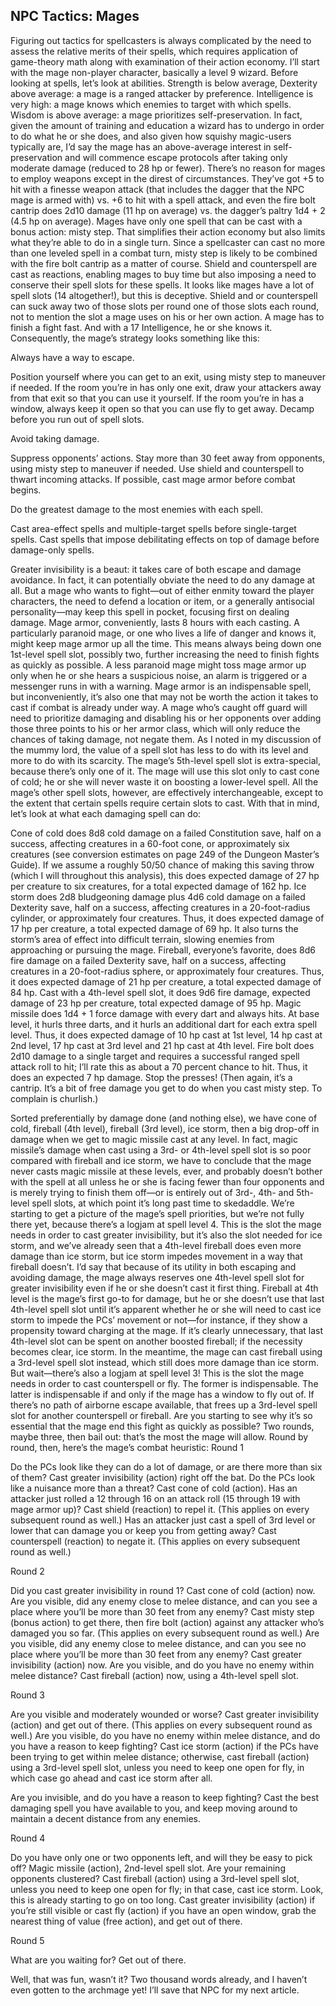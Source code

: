 ## NPC Tactics: Mages

Figuring out tactics for spellcasters is always complicated by the need to assess the relative merits of their spells, which requires application of game-theory math along with examination of their action economy. I’ll start with the mage non-player character, basically a level 9 wizard.
Before looking at spells, let’s look at abilities. Strength is below average, Dexterity above average: a mage is a ranged attacker by preference. Intelligence is very high: a mage knows which enemies to target with which spells. Wisdom is above average: a mage prioritizes self-preservation. In fact, given the amount of training and education a wizard has to undergo in order to do what he or she does, and also given how squishy magic-users typically are, I’d say the mage has an above-average interest in self-preservation and will commence escape protocols after taking only moderate damage (reduced to 28 hp or fewer).
There’s no reason for mages to employ weapons except in the direst of circumstances. They’ve got +5 to hit with a finesse weapon attack (that includes the dagger that the NPC mage is armed with) vs. +6 to hit with a spell attack, and even the fire bolt cantrip does 2d10 damage (11 hp on average) vs. the dagger’s paltry 1d4 + 2 (4.5 hp on average).
Mages have only one spell that can be cast with a bonus action: misty step. That simplifies their action economy but also limits what they’re able to do in a single turn. Since a spellcaster can cast no more than one leveled spell in a combat turn, misty step is likely to be combined with the fire bolt cantrip as a matter of course. Shield and counterspell are cast as reactions, enabling mages to buy time but also imposing a need to conserve their spell slots for these spells.
It looks like mages have a lot of spell slots (14 altogether!), but this is deceptive. Shield and or counterspell can suck away two of those slots per round one of those slots each round, not to mention the slot a mage uses on his or her own action. A mage has to finish a fight fast. And with a 17 Intelligence, he or she knows it. Consequently, the mage’s strategy looks something like this:

Always have a way to escape.

Position yourself where you can get to an exit, using misty step to maneuver if needed.
If the room you’re in has only one exit, draw your attackers away from that exit so that you can use it yourself.
If the room you’re in has a window, always keep it open so that you can use fly to get away.
Decamp before you run out of spell slots.


Avoid taking damage.

Suppress opponents’ actions.
Stay more than 30 feet away from opponents, using misty step to maneuver if needed.
Use shield and counterspell to thwart incoming attacks.
If possible, cast mage armor before combat begins.


Do the greatest damage to the most enemies with each spell.

Cast area-effect spells and multiple-target spells before single-target spells.
Cast spells that impose debilitating effects on top of damage before damage-only spells.



Greater invisibility is a beaut: it takes care of both escape and damage avoidance. In fact, it can potentially obviate the need to do any damage at all. But a mage who wants to fight—out of either enmity toward the player characters, the need to defend a location or item, or a generally antisocial personality—may keep this spell in pocket, focusing first on dealing damage.
Mage armor, conveniently, lasts 8 hours with each casting. A particularly paranoid mage, or one who lives a life of danger and knows it, might keep mage armor up all the time. This means always being down one 1st-level spell slot, possibly two, further increasing the need to finish fights as quickly as possible. A less paranoid mage might toss mage armor up only when he or she hears a suspicious noise, an alarm is triggered or a messenger runs in with a warning. Mage armor is an indispensable spell, but inconveniently, it’s also one that may not be worth the action it takes to cast if combat is already under way. A mage who’s caught off guard will need to prioritize damaging and disabling his or her opponents over adding those three points to his or her armor class, which will only reduce the chances of taking damage, not negate them.
As I noted in my discussion of the mummy lord, the value of a spell slot has less to do with its level and more to do with its scarcity. The mage’s 5th-level spell slot is extra-special, because there’s only one of it. The mage will use this slot only to cast cone of cold; he or she will never waste it on boosting a lower-level spell. All the mage’s other spell slots, however, are effectively interchangeable, except to the extent that certain spells require certain slots to cast.
With that in mind, let’s look at what each damaging spell can do:

Cone of cold does 8d8 cold damage on a failed Constitution save, half on a success, affecting creatures in a 60-foot cone, or approximately six creatures (see conversion estimates on page 249 of the Dungeon Master’s Guide). If we assume a roughly 50/50 chance of making this saving throw (which I will throughout this analysis), this does expected damage of 27 hp per creature to six creatures, for a total expected damage of 162 hp.
Ice storm does 2d8 bludgeoning damage plus 4d6 cold damage on a failed Dexterity save, half on a success, affecting creatures in a 20-foot-radius cylinder, or approximately four creatures. Thus, it does expected damage of 17 hp per creature, a total expected damage of 69 hp. It also turns the storm’s area of effect into difficult terrain, slowing enemies from approaching or pursuing the mage.
Fireball, everyone’s favorite, does 8d6 fire damage on a failed Dexterity save, half on a success, affecting creatures in a 20-foot-radius sphere, or approximately four creatures. Thus, it does expected damage of 21 hp per creature, a total expected damage of 84 hp. Cast with a 4th-level spell slot, it does 9d6 fire damage, expected damage of 23 hp per creature, total expected damage of 95 hp.
Magic missile does 1d4 + 1 force damage with every dart and always hits. At base level, it hurls three darts, and it hurls an additional dart for each extra spell level. Thus, it does expected damage of 10 hp cast at 1st level, 14 hp cast at 2nd level, 17 hp cast at 3rd level and 21 hp cast at 4th level.
Fire bolt does 2d10 damage to a single target and requires a successful ranged spell attack roll to hit; I’ll rate this as about a 70 percent chance to hit. Thus, it does an expected 7 hp damage. Stop the presses! (Then again, it’s a cantrip. It’s a bit of free damage you get to do when you cast misty step. To complain is churlish.)

Sorted preferentially by damage done (and nothing else), we have cone of cold, fireball (4th level), fireball (3rd level), ice storm, then a big drop-off in damage when we get to magic missile cast at any level. In fact, magic missile’s damage when cast using a 3rd- or 4th-level spell slot is so poor compared with fireball and ice storm, we have to conclude that the mage never casts magic missile at these levels, ever, and probably doesn’t bother with the spell at all unless he or she is facing fewer than four opponents and is merely trying to finish them off—or is entirely out of 3rd-, 4th- and 5th-level spell slots, at which point it’s long past time to skedaddle.
We’re starting to get a picture of the mage’s spell priorities, but we’re not fully there yet, because there’s a logjam at spell level 4. This is the slot the mage needs in order to cast greater invisibility, but it’s also the slot needed for ice storm, and we’ve already seen that a 4th-level fireball does even more damage than ice storm, but ice storm impedes movement in a way that fireball doesn’t. I’d say that because of its utility in both escaping and avoiding damage, the mage always reserves one 4th-level spell slot for greater invisibility even if he or she doesn’t cast it first thing. Fireball at 4th level is the mage’s first go-to for damage, but he or she doesn’t use that last 4th-level spell slot until it’s apparent whether he or she will need to cast ice storm to impede the PCs’ movement or not—for instance, if they show a propensity toward charging at the mage. If it’s clearly unnecessary, that last 4th-level slot can be spent on another boosted fireball; if the necessity becomes clear, ice storm. In the meantime, the mage can cast fireball using a 3rd-level spell slot instead, which still does more damage than ice storm.
But wait—there’s also a logjam at spell level 3! This is the slot the mage needs in order to cast counterspell or fly. The former is indispensable. The latter is indispensable if and only if the mage has a window to fly out of. If there’s no path of airborne escape available, that frees up a 3rd-level spell slot for another counterspell or fireball. Are you starting to see why it’s so essential that the mage end this fight as quickly as possible? Two rounds, maybe three, then bail out: that’s the most the mage will allow.
Round by round, then, here’s the mage’s combat heuristic:
Round 1

Do the PCs look like they can do a lot of damage, or are there more than six of them? Cast greater invisibility (action) right off the bat.
Do the PCs look like a nuisance more than a threat? Cast cone of cold (action).
Has an attacker just rolled a 12 through 16 on an attack roll (15 through 19 with mage armor up)? Cast shield (reaction) to repel it. (This applies on every subsequent round as well.)
Has an attacker just cast a spell of 3rd level or lower that can damage you or keep you from getting away? Cast counterspell (reaction) to negate it. (This applies on every subsequent round as well.)

Round 2

Did you cast greater invisibility in round 1? Cast cone of cold (action) now.
Are you visible, did any enemy close to melee distance, and can you see a place where you’ll be more than 30 feet from any enemy? Cast misty step (bonus action) to get there, then fire bolt (action) against any attacker who’s damaged you so far. (This applies on every subsequent round as well.)
Are you visible, did any enemy close to melee distance, and can you see no place where you’ll be more than 30 feet from any enemy? Cast greater invisibility (action) now.
Are you visible, and do you have no enemy within melee distance? Cast fireball (action) now, using a 4th-level spell slot.

Round 3

Are you visible and moderately wounded or worse? Cast greater invisibility (action) and get out of there. (This applies on every subsequent round as well.)
Are you visible, do you have no enemy within melee distance, and do you have a reason to keep fighting? Cast ice storm (action) if the PCs have been trying to get within melee distance; otherwise, cast fireball (action) using a 3rd-level spell slot, unless you need to keep one open for fly, in which case go ahead and cast ice storm after all.

Are you invisible, and do you have a reason to keep fighting? Cast the best damaging spell you have available to you, and keep moving around to maintain a decent distance from any enemies.

Round 4

Do you have only one or two opponents left, and will they be easy to pick off? Magic missile (action), 2nd-level spell slot.
Are your remaining opponents clustered? Cast fireball (action) using a 3rd-level spell slot, unless you need to keep one open for fly; in that case, cast ice storm.
Look, this is already starting to go on too long. Cast greater invisibility (action) if you’re still visible or cast fly (action) if you have an open window, grab the nearest thing of value (free action), and get out of there.

Round 5

What are you waiting for? Get out of there.

Well, that was fun, wasn’t it? Two thousand words already, and I haven’t even gotten to the archmage yet! I’ll save that NPC for my next article.

